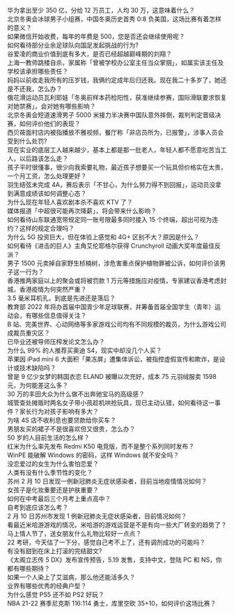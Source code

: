 华为拿出至少 350 亿，分给 12 万员工，人均 30 万，这意味着什么？  
北京冬奥会冰球男子小组赛，中国冬奥历史首秀 0:8 负美国，这场比赛有着怎样的意义？  
如果微信开始收费，每年的年费是 500，您是否还会继续使用呢？  
如何看待部分业余足球队向国足发起挑战的行为?  
谷爱凌的商业价值到底有多大，是否已经超越巅峰期的刘翔？  
上海一教师跳楼自杀，家属称「曾被学校办公室主任当众掌掴」，如属实该主任及学校该承担哪些责任？  
妈妈以前收走我所有的压岁钱，我俩约定成年后归还我。现在我二十多岁了，她还是不还我，怎么办？  
俄花滑运动员瓦利耶娃「冬奥前样本药检阳性，获准继续参赛，国际滑联要求恢复对她禁赛」，会对她有哪些影响？  
北京冬奥会短道速滑男子 5000 米接力半决赛中国队意外摔倒，裁判判定晋级决赛，如何评价他们的表现？  
西贝莜面村店内被指播放不雅视频，餐厅称「非店员所为，已报警」，涉事人员会受到什么处罚?  
现在实业的底层工人越来越少，基本上都是那一批老人，年轻人都不愿意吃苦当工人，以后路该怎么走？  
孩子平时很懂事，很少向我索要礼物，最近孩子想要买一个玩具但价格实在太贵，一个月工资，怎么处理更好？  
羽生结弦未完成 4A，赛后表示「不甘心，为什么努力得不到回报」，运动员没拿到满意成绩该如何调整心态？  
为什么现在年轻人喜欢剧本杀不喜欢 KTV 了？  
媒体报道「中超很可能再次降薪」，将会带来什么影响？  
如何看待山东联通宽带规定同一账号限最多同时接入 15 个终端，超出可视为违约？这样的规定合理吗？  
为什么 5G 投资巨大，但在体验上感觉和 4G+ 区别不大？原因是什么？  
如何看待《进击的巨人》主角艾伦耶格尔获得 Crunchyroll 动画大奖年度最佳反派？  
男子 1500 元卖掉自家野生桢楠树，涉危害重点保护植物罪被公诉，如何评价该男子这一行为？  
香港推两家庭以上的聚会或将被罚款 1 万元等措施应对疫情，专家建议香港考虑封城，香港疫情为何突然严重？  
3.5 毫米耳机孔，到底是先进还是落后？  
教育部 2022 年将办首届中国青少年足球联赛，并筹备首届全国学生（青年）运动会，有哪些信息值得关注？  
B 站、完美世界、心动网络等多家游戏公司均有不同规模的裁员，为什么游戏公司成裁员重灾区？  
已毕业还被导师压榨发论文怎么办？  
为什么 99% 的人推荐买奥迪 S4，现实中却没几个人买？  
苹果因 iPad mini 6 大面积「果冻屏」遭集体诉讼，被指控虚假宣传和欺诈，是设计或技术缺陷吗？  
曾是 9 亿少女梦的韩国衣恋 ELAND 被曝以次充好，成本 75 元羽绒服卖 1598 元，为何能差这么多？  
30 万的丰田大众为什么做不出奔驰宝马的高级感？  
城管查处摊贩时两名女子带小孩趁机哄抢玩具，现已主动认错，如何看待这一事件？家长行为对孩子影响有多大？  
为啥 4S 店不收利息也要贷款给你买车？  
男朋友买的裙子不是很喜欢但又很贵，怎么办？  
50 岁的人目前生活的怎么样？  
红米为什么率先发布 Redmi K50 电竞版，而不是整个系列同时发布？  
WinPE 能破解 Windows 的密码，这样 Windows 就不安全吗？  
没恋爱过的女生为什么害怕恋爱？  
人类有没有什么季节性的变化？  
苏州 2 月 10 日发现一例新冠肺炎无症状感染者，目前当地疫情情况如何？  
女孩子是化妆重要还是护肤重要？  
如何在中考最后三个月考上重点高中？  
自考到底应该怎么考？  
2 月 10 日苏州市发现 1 例新冠肺炎无症状感染者，目前情况如何？  
看最近米哈游游戏的情况，米哈游的游戏运营是不是有向一些大厂转变的趋势了？  
马上情人节了，送女朋友什么礼物比较好一点点？  
22 考研，今天估了一下分，感觉自己考不上了，还有调剂成功的可能吗？  
有没有甜到在床上打滚的完结甜文?  
《太阁立志传 5 DX》发布宣传预告，5.19 发售，支持中文，登陆 PC 和 NS，你都有哪些期待？  
如果一个人染上了艾滋病，那么他还能活多久？  
业界有哪些优秀的经典户型？  
为什么感觉 PS5 还不如 PS2 好玩？  
NBA 21-22 赛季尼克斯 116:114 勇士，库里空砍 35+10，如何评价这场比赛？  
